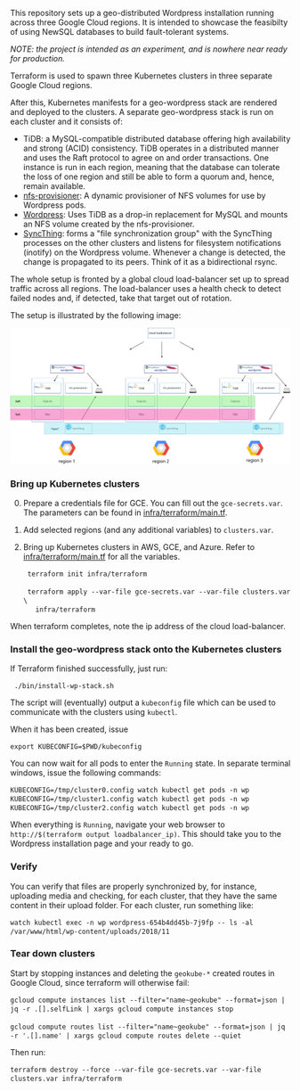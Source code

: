 This repository sets up a geo-distributed Wordpress installation running across
three Google Cloud regions. It is intended to showcase the feasibilty of using
NewSQL databases to build fault-tolerant systems.

*NOTE: the project is intended as an experiment, and is nowhere near ready for
production.*


Terraform is used to spawn three Kubernetes clusters in three separate Google
Cloud regions.

After this, Kubernetes manifests for a geo-wordpress stack are rendered and
deployed to the clusters. A separate geo-wordpress stack is run on each cluster
and it consists of:

- TiDB: a MySQL-compatible distributed database offering high availability and
  strong (ACID) consistency. TiDB operates in a distributed manner and uses the
  Raft protocol to agree on and order transactions. One instance is run in each
  region, meaning that the database can tolerate the loss of one region and
  still be able to form a quorum and, hence, remain available.
-
  [nfs-provisioner](https://github.com/kubernetes-incubator/external-storage/tree/master/nfs):
  A dynamic provisioner of NFS volumes for use by Wordpress pods.
- [Wordpress](https://hub.docker.com/_/wordpress/): Uses TiDB as a drop-in
  replacement for MySQL and mounts an NFS volume created by the nfs-provisioner.
- [SyncThing](https://syncthing.net/): forms a "file synchronization group" with
  the SyncThing processes on the other clusters and listens for filesystem
  notifications (inotify) on the Wordpress volume. Whenever a change is
  detected, the change is propagated to its peers. Think of it as a
  bidirectional rsync.

The whole setup is fronted by a global cloud load-balancer set up to spread
traffic across all regions. The load-balancer uses a health check to detect
failed nodes and, if detected, take that target out of rotation.

The setup is illustrated by the following image:

![architecture](/img/architecture.svg)



### Bring up Kubernetes clusters

0. Prepare a credentials file for GCE.
   You can fill out the `gce-secrets.var`.
   The parameters can be found in
   [infra/terraform/main.tf](infra/terraform/main.tf).

1. Add selected regions (and any additional variables) to `clusters.var`.

2. Bring up Kubernetes clusters in AWS, GCE, and Azure.
   Refer to [infra/terraform/main.tf](infra/terraform/main.tf) for all the
   variables.

        terraform init infra/terraform

        terraform apply --var-file gce-secrets.var --var-file clusters.var \
          infra/terraform

When terraform completes, note the ip address of the cloud load-balancer.



### Install the geo-wordpress stack onto the Kubernetes clusters
If Terraform finished successfully, just run:

     ./bin/install-wp-stack.sh

The script will (eventually) output a `kubeconfig` file which can be used to
communicate with the clusters using `kubectl`.

When it has been created, issue

    export KUBECONFIG=$PWD/kubeconfig

You can now wait for all pods to enter the `Running` state. In separate terminal
windows, issue the following commands:

	KUBECONFIG=/tmp/cluster0.config watch kubectl get pods -n wp
	KUBECONFIG=/tmp/cluster1.config watch kubectl get pods -n wp
	KUBECONFIG=/tmp/cluster2.config watch kubectl get pods -n wp


When everything is `Running`, navigate your web browser to
`http://$(terraform output loadbalancer_ip)`. This should take you to the
Wordpress installation page and your ready to go.


### Verify
You can verify that files are properly synchronized by, for instance, uploading
media and checking, for each cluster, that they have the same content in their
upload folder. For each cluster, run something like:

    watch kubectl exec -n wp wordpress-654b4dd45b-7j9fp -- ls -al /var/www/html/wp-content/uploads/2018/11


### Tear down clusters

Start by stopping instances and deleting the `geokube-*` created routes in
Google Cloud, since terraform will otherwise fail:

    gcloud compute instances list --filter="name~geokube" --format=json | jq -r .[].selfLink | xargs gcloud compute instances stop

    gcloud compute routes list --filter="name~geokube" --format=json | jq -r '.[].name' | xargs gcloud compute routes delete --quiet


Then run:

    terraform destroy --force --var-file gce-secrets.var --var-file clusters.var infra/terraform

